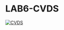 # LAB6-CVDS
[![CVDS](https://circleci.com/gh/Desarik98/LAB6-CVDS.svg?style=svg)](https://circleci.com/gh/Desarik98/LAB6-CVDS)
